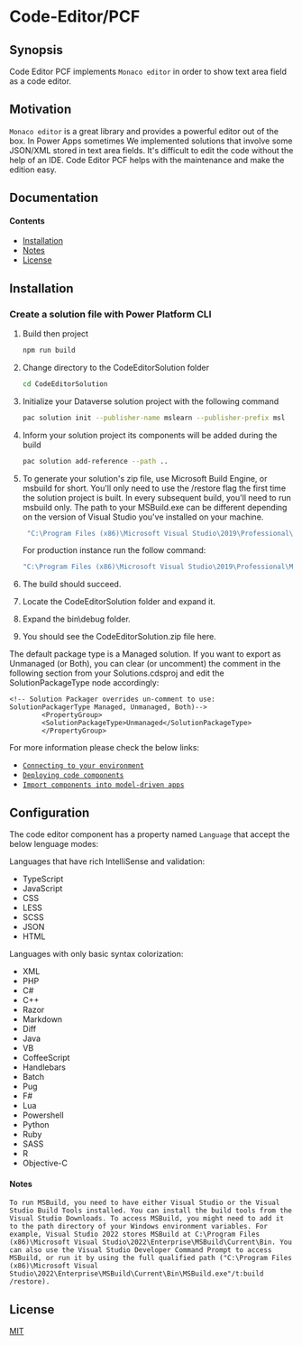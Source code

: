 # Code-Editor/PCF

## Synopsis

Code Editor PCF implements `Monaco editor` in order to show text area field as a code editor.

## Motivation

`Monaco editor` is a great library and provides a powerful editor out of the box. In Power Apps sometimes We implemented solutions that involve some JSON/XML stored in text area fields. It's difficult to edit the code without the help of an IDE. Code Editor PCF helps with the maintenance and make the edition easy.

## Documentation

#### Contents

* [Installation](#installation)
* [Notes](#notes)
* [License](#License)

## Installation

### Create a solution file with Power Platform CLI

1. Build then project
   
    ```bash
    npm run build
    ```

2. Change directory to the CodeEditorSolution folder

    ```bash
    cd CodeEditorSolution
    ```

3. Initialize your Dataverse solution project with the following command

    ```bash
    pac solution init --publisher-name mslearn --publisher-prefix msl
    ```
4. Inform your solution project its components will be added during the build

    ```bash
    pac solution add-reference --path ..
    ```
5. To generate your solution's zip file, use Microsoft Build Engine, or msbuild for short. You'll only need to use the /restore flag the first time the solution project is built. In every subsequent build, you'll need to run msbuild only. The path to your MSBuild.exe can be different depending on the version of Visual Studio you've installed on your machine.
   ```bash
    "C:\Program Files (x86)\Microsoft Visual Studio\2019\Professional\MSBuild\Current\Bin\MSBuild.exe" /t:build /restore
    ```
    For production instance run the follow command:
    ```bash
    "C:\Program Files (x86)\Microsoft Visual Studio\2019\Professional\MSBuild\Current\Bin\MSBuild.exe" /p:configuration=Release
    ```
6. The build should succeed.
7. Locate the CodeEditorSolution folder and expand it.
8. Expand the bin\debug folder.
9. You should see the CodeEditorSolution.zip file here.

The default package type is a Managed solution. If you want to export as Unmanaged (or Both), you can clear (or uncomment) the comment in the following section from your Solutions.cdsproj and edit the SolutionPackageType node accordingly:
```
<!-- Solution Packager overrides un-comment to use: SolutionPackagerType Managed, Unmanaged, Both)-->
        <PropertyGroup>
        <SolutionPackageType>Unmanaged</SolutionPackageType>
        </PropertyGroup>
```

For more information please check the below links:
* [`Connecting to your environment`](https://docs.microsoft.com/en-us/power-apps/developer/component-framework/import-custom-controls#connecting-to-your-environment)
* [`Deploying code components`](https://docs.microsoft.com/en-us/power-apps/developer/component-framework/import-custom-controls#deploying-code-components)
* [`Import components into model-driven apps`](https://docs.microsoft.com/en-us/power-apps/developer/component-framework/import-custom-controls)

## Configuration
The code editor component has a property named `Language` that accept the below lenguage modes: 

Languages that have rich IntelliSense and validation:

* TypeScript
* JavaScript
* CSS
* LESS
* SCSS
* JSON
* HTML

Languages with only basic syntax colorization:
* XML
* PHP
* C#
* C++
* Razor
* Markdown
* Diff
* Java
* VB
* CoffeeScript
* Handlebars
* Batch
* Pug
* F#
* Lua
* Powershell
* Python
* Ruby
* SASS
* R
* Objective-C

#### Notes
`To run MSBuild, you need to have either Visual Studio or the Visual Studio Build Tools installed. You can install the build tools from the Visual Studio Downloads. To access MSBuild, you might need to add it to the path directory of your Windows environment variables. For example, Visual Studio 2022 stores MSBuild at C:\Program Files (x86)\Microsoft Visual Studio\2022\Enterprise\MSBuild\Current\Bin. You can also use the Visual Studio Developer Command Prompt to access MSBuild, or run it by using the full qualified path ("C:\Program Files (x86)\Microsoft Visual Studio\2022\Enterprise\MSBuild\Current\Bin\MSBuild.exe"/t:build /restore).`

## License

[MIT](./LICENSE)
